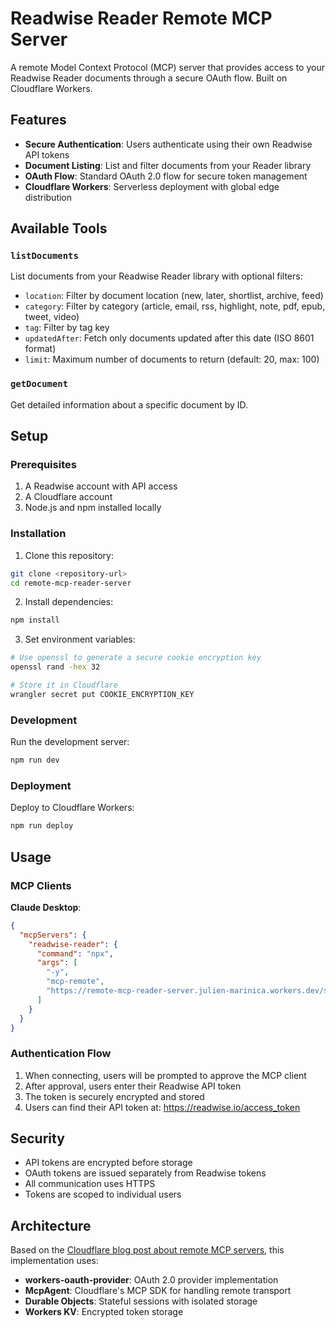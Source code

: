 # Readwise Reader Remote MCP Server

A remote Model Context Protocol (MCP) server that provides access to your Readwise Reader documents through a secure OAuth flow. Built on Cloudflare Workers.

## Features

- **Secure Authentication**: Users authenticate using their own Readwise API tokens
- **Document Listing**: List and filter documents from your Reader library
- **OAuth Flow**: Standard OAuth 2.0 flow for secure token management
- **Cloudflare Workers**: Serverless deployment with global edge distribution

## Available Tools

### `listDocuments`
List documents from your Readwise Reader library with optional filters:
- `location`: Filter by document location (new, later, shortlist, archive, feed)
- `category`: Filter by category (article, email, rss, highlight, note, pdf, epub, tweet, video)
- `tag`: Filter by tag key
- `updatedAfter`: Fetch only documents updated after this date (ISO 8601 format)
- `limit`: Maximum number of documents to return (default: 20, max: 100)

### `getDocument`
Get detailed information about a specific document by ID.

## Setup

### Prerequisites

1. A Readwise account with API access
2. A Cloudflare account
3. Node.js and npm installed locally

### Installation

1. Clone this repository:
```bash
git clone <repository-url>
cd remote-mcp-reader-server
```

2. Install dependencies:
```bash
npm install
```

3. Set environment variables:
```bash
# Use openssl to generate a secure cookie encryption key
openssl rand -hex 32

# Store it in Cloudflare
wrangler secret put COOKIE_ENCRYPTION_KEY
```

### Development

Run the development server:
```bash
npm run dev
```

### Deployment

Deploy to Cloudflare Workers:
```bash
npm run deploy
```

## Usage

### MCP Clients

**Claude Desktop**:
```json
{
  "mcpServers": {
    "readwise-reader": {
      "command": "npx",
      "args": [
        "-y",
        "mcp-remote",
        "https://remote-mcp-reader-server.julien-marinica.workers.dev/sse"
      ]
    }
  }
}
```

### Authentication Flow

1. When connecting, users will be prompted to approve the MCP client
2. After approval, users enter their Readwise API token
3. The token is securely encrypted and stored
4. Users can find their API token at: https://readwise.io/access_token

## Security

- API tokens are encrypted before storage
- OAuth tokens are issued separately from Readwise tokens
- All communication uses HTTPS
- Tokens are scoped to individual users

## Architecture

Based on the [Cloudflare blog post about remote MCP servers](https://blog.cloudflare.com/remote-model-context-protocol-servers-mcp/), this implementation uses:

- **workers-oauth-provider**: OAuth 2.0 provider implementation
- **McpAgent**: Cloudflare's MCP SDK for handling remote transport
- **Durable Objects**: Stateful sessions with isolated storage
- **Workers KV**: Encrypted token storage

